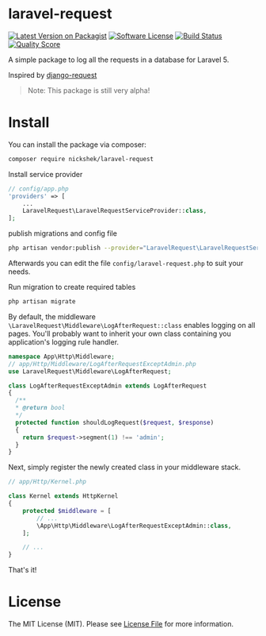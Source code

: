 # laravel-request

[![Latest Version on Packagist](https://img.shields.io/packagist/v/nickshek/laravel-request.svg?style=flat-square)](https://packagist.org/packages/nickshek/laravel-request)
[![Software License](https://img.shields.io/badge/license-MIT-brightgreen.svg?style=flat-square)](LICENSE.md)
[![Build Status](https://img.shields.io/travis/nickshek/laravel-request/master.svg?style=flat-square)](https://travis-ci.org/nickshek/laravel-request)
[![Quality Score](https://img.shields.io/scrutinizer/g/nickshek/laravel-request.svg?style=flat-square)](https://scrutinizer-ci.com/g/nickshek/laravel-request)

A simple package to log all the requests in a database for Laravel 5.

Inspired by [django-request](https://github.com/django-request/django-request)

> Note: This package is still very alpha!

# Install
You can install the package via composer:

```bash
composer require nickshek/laravel-request
```

Install service provider
```php
// config/app.php
'providers' => [
    ...
    LaravelRequest\LaravelRequestServiceProvider::class,
];
```

publish migrations and config file

```bash
php artisan vendor:publish --provider="LaravelRequest\LaravelRequestServiceProvider"
```
Afterwards you can edit the file ```config/laravel-request.php``` to suit your needs.

Run migration to create required tables

```bash
php artisan migrate
```

By default, the middleware ```\LaravelRequest\Middleware\LogAfterRequest::class``` enables logging on all pages. You'll probably want to inherit your own class containing you application's logging rule handler.

```php
namespace App\Http\Middleware;
// app/Http/Middleware/LogAfterRequestExceptAdmin.php
use LaravelRequest\Middleware\LogAfterRequest;

class LogAfterRequestExceptAdmin extends LogAfterRequest
{
  /**
  * @return bool
  */
  protected function shouldLogRequest($request, $response)
  {
    return $request->segment(1) !== 'admin';
  }
}
```
Next, simply register the newly created class in your middleware stack.

```php
// app/Http/Kernel.php

class Kernel extends HttpKernel
{
    protected $middleware = [
        // ...
        \App\Http\Middleware\LogAfterRequestExceptAdmin::class,
    ];

    // ...
}
```

That's it!

# License

The MIT License (MIT). Please see [License File](LICENSE.md) for more information.
